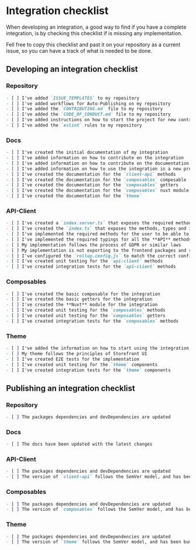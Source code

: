  # Integration checklist
 
When developing an integration, a good way to find if you have a complete integration, is by checking this checklist if is missing any implementation. 

Fell free to copy this checklist and past it on your repository as a current issue, so you can have a track of what is needed to be done.

## Developing an integration checklist

### Repository
```md
- [ ] I've added `ISSUE_TEMPLATES` to my repository 
- [ ] I've added workflows for Auto-Publishing on my repository
- [ ] I've added the `CONTRIBUTING.md` file to my repository
- [ ] I've added the `CODE_OF_CONDUCT.md` file to my repository
- [ ] I've added instructions on how to start the project for new contributors on the `README.md` file
- [ ] I've added the `eslint` rules to my repository
```

### Docs
```md
- [ ] I've created the initial documentation of my integration
- [ ] I've added information on how to contribute on the integration
- [ ] I've added information on how to contribute on the documentation
- [ ] I've added information on how to use the integration in a new project in my documentation
- [ ] I've created the documentation for the `client-api` methods
- [ ] I've created the documentation for the `composables` composable
- [ ] I've created the documentation for the `composables` getters
- [ ] I've created the documentation for the `composables` nuxt module options
- [ ] I've created the documentation for the `theme`
```
### API-Client
```md
- [ ] I've created a `index.server.ts` that exposes the required methods
- [ ] I've created the `index.ts` that exposes the methods, types and interfaces of the `client-api`
- [ ] I've implemented the required methods for the user to be able to use the integration
- [ ] I've implemented the required typings for all the **API** methods that are being exposed
- [ ] My implementation follows the process of GDPR or similar laws
- [ ] My implementation is not exporting to the frontend packages and services required only by the backend
- [ ] I've configured the `rollup.config.js` to match the correct configuration for the `index.server.ts` and `index.ts`
- [ ] I've created unit testing for the `api-client` methods
- [ ] I've created integration tests for the `api-client` methods
```

### Composables
```md
- [ ] I've created the basic composable for the integration
- [ ] I've created the basic getters for the integration
- [ ] I've created the **Nuxt** module for the integration
- [ ] I've created unit testing for the `composables` methods
- [ ] I've created unit testing for the `composables` getters
- [ ] I've created integration tests for the `composables` methods
```
### Theme
```md
- [ ] I've added the information on how to start using the integration on the `README.md` file
- [ ] My theme follows the principles of Storefront UI
- [ ] I've created E2E tests for the implementation
- [ ] I've created unit testing for the `theme` components
- [ ] I've created integration tests for the `theme` components
```

## Publishing an integration checklist

### Repository
```md
- [ ] The packages dependencies and devDependencies are updated
```
### Docs
```md
- [ ] The docs have been updated with the latest changes
```
### API-Client
```md
- [ ] The packages dependencies and devDependencies are updated
- [ ] The version of `client-api` follows the SemVer model, and has been bumped
```
### Composables
```md
- [ ] The packages dependencies and devDependencies are updated
- [ ] The version of `composables` follows the SemVer model, and has been bumped
```
### Theme
```md
- [ ] The packages dependencies and devDependencies are updated
- [ ] The version of `theme` follows the SemVer model, and has been bumped
```
